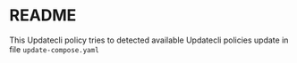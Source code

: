 # README 

This Updatecli policy tries to detected available Updatecli policies update in file `update-compose.yaml`